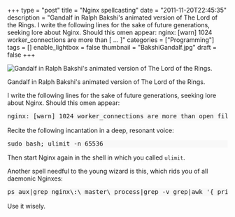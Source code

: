 +++
type = "post"
title = "Nginx spellcasting"
date = "2011-11-20T22:45:35"
description = "Gandalf in Ralph Bakshi's animated version of The Lord of the Rings. I write the following lines for the sake of future generations, seeking lore about Nginx. Should this omen appear: nginx: [warn] 1024 worker_connections are more than [ ... ]"
categories = ["Programming"]
tags = []
enable_lightbox = false
thumbnail = "BakshiGandalf.jpg"
draft = false
+++

<p><img style="display:block; margin-left:auto; margin-right:auto;" src="BakshiGandalf.jpg" title="Gandalf in Ralph Bakshi's animated version of The Lord of the Rings." /></p>
<p>Gandalf in Ralph Bakshi's animated version of The Lord of the Rings.</p>
<p>I write the following lines for the sake of future generations, seeking
lore about Nginx. Should this omen appear:</p>
<div class="codehilite" style="background: #f8f8f8"><pre style="line-height: 125%">nginx: [warn] 1024 worker_connections are more than open file resource limit: 256
</pre></div>


<p>Recite the following incantation in a deep, resonant voice:</p>
<div class="codehilite" style="background: #f8f8f8"><pre style="line-height: 125%">sudo bash; ulimit -n 65536
</pre></div>


<p>Then start Nginx again in the shell in which you called <code>ulimit</code>.</p>
<p>Another spell needful to the young wizard is this, which rids you of all
daemonic Nginxes:</p>
<div class="codehilite" style="background: #f8f8f8"><pre style="line-height: 125%">ps aux|grep nginx\:\ master\ process|grep -v grep|awk &#39;{ print $2; }&#39;|sudo xargs kill
</pre></div>


<p>Use it wisely.</p>
    